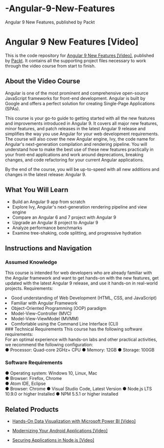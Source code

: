 # -Angular-9-New-Features
 Angular 9 New Features, published by Packt
# Angular 9 New Features [Video]
This is the code repository for [Angular 9 New Features [Video]](https://www.packtpub.com/web-development/angular-9-new-features-video), published by [Packt](https://www.packtpub.com/?utm_source=github). It contains all the supporting project files necessary to work through the video course from start to finish.
## About the Video Course
Angular is one of the most prominent and comprehensive open-source JavaScript frameworks for front-end development. Angular is built by Google and offers a perfect solution for creating Single-Page Applications (SPAs).

This course is your go-to guide to getting started with all the new features and improvements introduced in Angular 9. It covers all major new features, minor features, and patch releases in the latest Angular 9 release and simplifies the way you use Angular for your web development requirements.
The course will also cover the new Angular engine, Ivy, the code name for Angular's next-generation compilation and rendering pipeline. You will understand how to make the best use of these new features practically in your front-end applications and work around deprecations, breaking changes, and code refactoring for your current Angular applications.

By the end of the course, you will be up-to-speed with all new additions and changes in the latest release: Angular 9.

<H2>What You Will Learn</H2>
<DIV class=book-info-will-learn-text>
<UL>
<LI> Build an Angular 9 app from scratch
<LI> Explore Ivy, Angular's next-generation rendering pipeline and view engine
<LI> Compare an Angular 6 and 7 project with Angular 9
<LI> Upgrade an Angular 8 project to Angular 9
<LI> Analyze performance benchmarks
<LI> Examine tree-shaking, code splitting, and progressive hydration
</LI></UL></DIV>

## Instructions and Navigation
### Assumed Knowledge
This course is intended for web developers who are already familiar with the Angular framework and want to get hands-on with the new features, get updated with the latest Angular 9 release, and use it hands-on in real-world projects.
Requirements: </br>
<LI> Good understanding of Web Development (HTML, CSS, and JavaScript)
<LI> Familiar with Angular Framework
<LI> Object-Oriented Programming (OOP) paradigm
<LI> Model-View-Controller (MVC)
<LI> Model-View-ViewModel (MVMM)
<LI> Comfortable using the Command Line Interface (CLI) </LI>
### Technical Requirements
This course has the following software requirements:<br/>
For an optimal experience with hands-on labs and other practical activities, we recommend the following configuration:</br>
●	Processor: Quad-core 2GHz+ CPU
●	Memory: 12GB
●	Storage: 100GB

### Software Requirements </br>
●	Operating system: Windows 10, Linux, Mac </br>
●	Browser: Firefox, Chrome </br>
●	Atom IDE, Eclipse </br>
●	Browser: Chrome
●	Visual Studio Code, Latest Version
●	Node.js LTS 10.9.0 or higher Installed
●	NPM 5.5.1 or higher installed


## Related Products
* [Hands-On Data Visualization with Microsoft Power BI [Video]](https://www.packtpub.com/big-data-and-business-intelligence/hands-data-visualization-microsoft-power-bi-video?utm_source=github&utm_medium=repository&utm_campaign=9781789805185)

* [Modernizing Your Android Applications [Video]](https://www.packtpub.com/application-development/modernizing-your-android-applications-video?utm_source=github&utm_medium=repository&utm_campaign=9781789950502)

* [Securing Applications in Node.js [Video]](https://www.packtpub.com/web-development/securing-applications-nodejs-video?utm_source=github&utm_medium=repository&utm_campaign=9781789136791)

